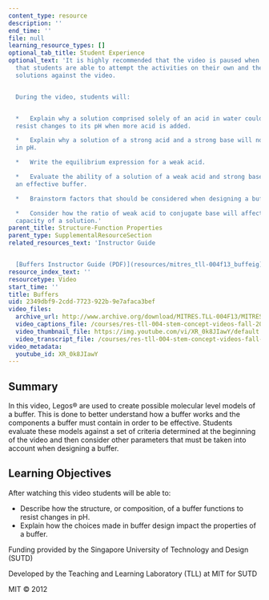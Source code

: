 ```yaml
---
content_type: resource
description: ''
end_time: ''
file: null
learning_resource_types: []
optional_tab_title: Student Experience
optional_text: 'It is highly recommended that the video is paused when prompted so
  that students are able to attempt the activities on their own and then check their
  solutions against the video.


  During the video, students will:


  *   Explain why a solution comprised solely of an acid in water could not effectively
  resist changes to its pH when more acid is added.

  *   Explain why a solution of a strong acid and a strong base will not resist changes
  in pH.

  *   Write the equilibrium expression for a weak acid.

  *   Evaluate the ability of a solution of a weak acid and strong base to create
  an effective buffer.

  *   Brainstorm factors that should be considered when designing a buffer solution.

  *   Consider how the ratio of weak acid to conjugate base will affect the buffering
  capacity of a solution.'
parent_title: Structure-Function Properties
parent_type: SupplementalResourceSection
related_resources_text: 'Instructor Guide


  [Buffers Instructor Guide (PDF)](resources/mitres_tll-004f13_buffeig)'
resource_index_text: ''
resourcetype: Video
start_time: ''
title: Buffers
uid: 2349dbf9-2cdd-7723-922b-9e7afaca3bef
video_files:
  archive_url: http://www.archive.org/download/MITRES.TLL-004F13/MITRES_TLL-004F13_buffers_300k.mp4
  video_captions_file: /courses/res-tll-004-stem-concept-videos-fall-2013/fa825295664e571d81264eb8932e8eab_XR_0k8JIawY.vtt
  video_thumbnail_file: https://img.youtube.com/vi/XR_0k8JIawY/default.jpg
  video_transcript_file: /courses/res-tll-004-stem-concept-videos-fall-2013/2ff98d6aabab2f2675181916eaccfaf1_XR_0k8JIawY.pdf
video_metadata:
  youtube_id: XR_0k8JIawY
---
```


Summary
-------

In this video, Legos® are used to create possible molecular level models of a buffer. This is done to better understand how a buffer works and the components a buffer must contain in order to be effective. Students evaluate these models against a set of criteria determined at the beginning of the video and then consider other parameters that must be taken into account when designing a buffer.

Learning Objectives
-------------------

After watching this video students will be able to:

*   Describe how the structure, or composition, of a buffer functions to resist changes in pH.
*   Explain how the choices made in buffer design impact the properties of a buffer.

Funding provided by the Singapore University of Technology and Design (SUTD)

Developed by the Teaching and Learning Laboratory (TLL) at MIT for SUTD

MIT © 2012